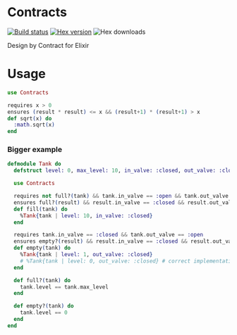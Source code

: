 Contracts
=========

[![Build status](https://travis-ci.org/ruby2elixir/elixir-contracts.svg "Build status")](https://travis-ci.org/ruby2elixir/elixir-contracts)
[![Hex version](https://img.shields.io/hexpm/v/contracts.svg "Hex version")](https://hex.pm/packages/contracts)
![Hex downloads](https://img.shields.io/hexpm/dt/contracts.svg "Hex downloads")


Design by Contract for Elixir


Usage
======

```elixir
use Contracts

requires x > 0
ensures (result * result) <= x && (result+1) * (result+1) > x
def sqrt(x) do
  :math.sqrt(x)
end
```




### Bigger example

```elixir
defmodule Tank do
  defstruct level: 0, max_level: 10, in_valve: :closed, out_valve: :closed

  use Contracts

  requires not full?(tank) && tank.in_valve == :open && tank.out_valve == :closed
  ensures full?(result) && result.in_valve == :closed && result.out_valve == :closed
  def fill(tank) do
    %Tank{tank | level: 10, in_valve: :closed}
  end

  requires tank.in_valve == :closed && tank.out_valve == :open
  ensures empty?(result) && result.in_valve == :closed && result.out_valve == :closed
  def empty(tank) do
    %Tank{tank | level: 1, out_valve: :closed}
    # %Tank{tank | level: 0, out_valve: :closed} # correct implementation
  end

  def full?(tank) do
    tank.level == tank.max_level
  end

  def empty?(tank) do
    tank.level == 0
  end
end
```
